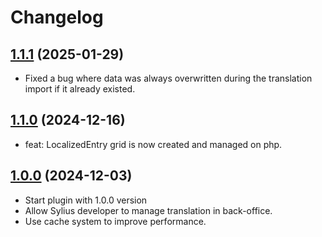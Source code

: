 # Changelog

## [1.1.1](https://github.com/akki-team/sylius-localization-plugin/tree/1.1.1) (2025-01-29)

- Fixed a bug where data was always overwritten during the translation import if it already existed.

## [1.1.0](https://github.com/akki-team/sylius-localization-plugin/tree/1.1.0) (2024-12-16)

- feat: LocalizedEntry grid is now created and managed on php.

## [1.0.0](https://github.com/akki-team/sylius-localization-plugin/tree/1.0.0) (2024-12-03)

- Start plugin with 1.0.0 version
- Allow Sylius developer to manage translation in back-office.
- Use cache system to improve performance.
